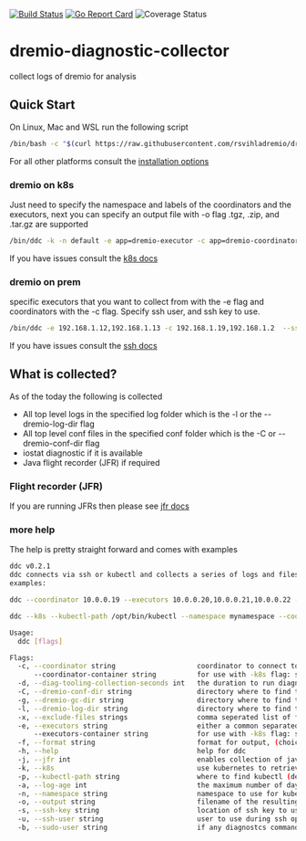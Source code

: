[![Build Status](https://github.com/rsvihladremio/dremio-diagnostic-collector/actions/workflows/go.yml/badge.svg)](https://github.com/rsvihladremio/dremio-diagnostic-collector/actions/workflows/go.yml)
[![Go Report Card](https://goreportcard.com/badge/github.com/rsvihladremio/dremio-diagnostic-collector)](https://goreportcard.com/report/github.com/rsvihladremio/dremio-diagnostic-collector)
![Coverage Status](https://img.shields.io/endpoint?url=https%3A%2F%2Fgist.githubusercontent.com%2Frsvihladremio%2Fbaa5764cecee421db0f533239258c064%2Fraw%2Fdremio-diagnostic-collector-go-coverage.json)

# dremio-diagnostic-collector

collect logs of dremio for analysis


## Quick Start

On Linux, Mac and WSL run the following script

```sh
/bin/bash -c "$(curl https://raw.githubusercontent.com/rsvihladremio/dremio-diagnostic-collector/main/script/install)"
```

For all other platforms consult the [installation options](docs/install.md)

### dremio on k8s

Just need to specify the namespace and labels of the coordinators and the executors, next you can specify an output file with -o flag
.tgz, .zip, and .tar.gz are supported

```sh
/bin/ddc -k -n default -e app=dremio-executor -c app=dremio-coordinator -o ~/Downloads/k8s-diag.tgz
```

If you have issues consult the [k8s docs](docs/k8s.md)

### dremio on prem

specific executors that you want to collect from with the -e flag and coordinators with the -c flag. Specify ssh user, and ssh key to use.

```sh
/bin/ddc -e 192.168.1.12,192.168.1.13 -c 192.168.1.19,192.168.1.2  --ssh-user ubuntu --ssh-key ~/.ssh/id_rsa -o ~/Downloads/k8s-diag.tgz
```

If you have issues consult the [ssh docs](docs/ssh.md)

## What is collected?

As of the today the following is collected

* All top level logs in the specified log folder which is the -l or the --dremio-log-dir flag
* All top level conf files in the specified conf folder which is the -C or --dremio-conf-dir flag
* iostat diagnostic if it is available
* Java flight recorder (JFR) if required

### Flight recorder (JFR)

If you are running JFRs then please see [jfr docs](docs/JFR.md)

### more help

The help is pretty straight forward and comes with examples

```sh
ddc v0.2.1
ddc connects via ssh or kubectl and collects a series of logs and files for dremio, then puts those collected files in an archive
examples:

ddc --coordinator 10.0.0.19 --executors 10.0.0.20,10.0.0.21,10.0.0.22 --ssh-key $HOME/.ssh/id_rsa_dremio --output diag.zip

ddc --k8s --kubectl-path /opt/bin/kubectl --namespace mynamespace --coordinator app=dremio-coordinator --executors app=dremio-executor --output diag.zip

Usage:
  ddc [flags]

Flags:
  -c, --coordinator string                    coordinator to connect to for collection. With ssh set a list of ip addresses separated by commas. In K8s use a label that matches to the pod(s).
      --coordinator-container string          for use with -k8s flag: sets the container name to use to retrieve logs in the coordinators (default "dremio-master-coordinator")
  -d, --diag-tooling-collection-seconds int   the duration to run diagnostic collection tools like iostat, jstack etc (default 60)
  -C, --dremio-conf-dir string                directory where to find the configuration files for kubernetes this defaults to /opt/dremio/conf and for ssh this defaults to /etc/dremio/
  -g, --dremio-gc-dir string                  directory where to find the GC logs (default "/var/log/dremio")
  -l, --dremio-log-dir string                 directory where to find the logs (default "/var/log/dremio")
  -x, --exclude-files strings                 comma seperated list of file names to exclude (default [*jfr])
  -e, --executors string                      either a common separated list or a ip range of executors nodes to connect to. With ssh set a list of ip addresses separated by commas. In K8s use a label that matches to the pod(s).
      --executors-container string            for use with -k8s flag: sets the container name to use to retrieve logs in the executors (default "dremio-executor")
  -f, --format string                         format for output, (choices are "healthcheck" (default) and "basic" (default "healthcheck")
  -h, --help                                  help for ddc
  -j, --jfr int                               enables collection of java flight recorder (jfr), time specified in seconds
  -k, --k8s                                   use kubernetes to retrieve the diagnostics instead of ssh, instead of hosts pass in labels to the --cordinator and --executors flags
  -p, --kubectl-path string                   where to find kubectl (default "kubectl")
  -a, --log-age int                           the maximum number of days to go back for log retreival (default is no filter and will retrieve all logs)
  -n, --namespace string                      namespace to use for kubernetes pods (default "default")
  -o, --output string                         filename of the resulting archived (tar) and compressed (gzip) file (default "diag.tgz")
  -s, --ssh-key string                        location of ssh key to use to login
  -u, --ssh-user string                       user to use during ssh operations to login
  -b, --sudo-user string                      if any diagnostcs commands need a sudo user (i.e. for jcmd)
```



